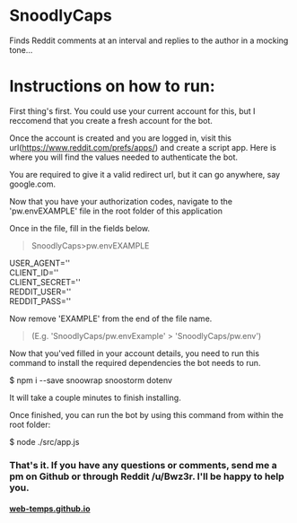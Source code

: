 # SnoodlyCaps
 Finds Reddit comments at an interval and replies to the author in a mocking tone...


# Instructions on how to run:

First thing's first. You could use your current account for this, but I reccomend that you create a fresh account for the bot.

Once the account is created and you are logged in, visit this url(https://www.reddit.com/prefs/apps/) and create a script app. Here is where you will find the values needed to authenticate the bot. 

You are required to give it a valid redirect url, but it can go anywhere, say google.com.

Now that you have your authorization codes, navigate to the 'pw.envEXAMPLE' file in the root folder of this application

Once in the file, fill in the fields below.

>SnoodlyCaps>pw.envEXAMPLE

USER_AGENT=''\
CLIENT_ID=''\
CLIENT_SECRET=''\
REDDIT_USER=''\
REDDIT_PASS=''


Now remove 'EXAMPLE' from the end of the file name.
> (E.g. 'SnoodlyCaps/pw.envExample' > 'SnoodlyCaps/pw.env')


Now that you'ved filled in your account details, you need to run this command to install the required dependencies the bot needs to run.

$ npm i --save snoowrap snoostorm dotenv

It will take a couple minutes to finish installing.

Once finished, you can run the bot by using this command from within the root folder:

$ node ./src/app.js

### That's it. If you have any questions or comments, send me a pm on Github or through Reddit /u/Bwz3r. I'll be happy to help you.


#### <a href="http://www.web-temps.github.io">web-temps.github.io</a>
